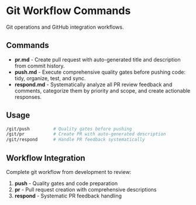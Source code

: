 # Git Workflow Commands

Git operations and GitHub integration workflows.

## Commands

- **pr.md** - Create pull request with auto-generated title and description from commit history.
- **push.md** - Execute comprehensive quality gates before pushing code: tidy, organize, test, and sync.
- **respond.md** - Systematically analyze all PR review feedback and comments, categorize them by priority and scope, and create actionable responses.

## Usage

```bash
/git/push         # Quality gates before pushing
/git/pr           # Create PR with auto-generated description
/git/respond      # Handle PR feedback systematically
```

## Workflow Integration

Complete git workflow from development to review:
1. **push** - Quality gates and code preparation
2. **pr** - Pull request creation with comprehensive descriptions
3. **respond** - Systematic PR feedback handling